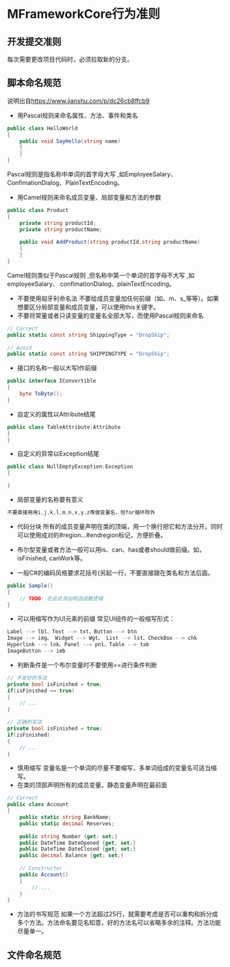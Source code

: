 # MFrameworkCore行为准则

## 开发提交准则

每次需要更改项目代码时，必须拉取新的分支。

## 脚本命名规范
说明出自<https://www.jianshu.com/p/dc26cb8ffcb9>


* 用Pascal规则来命名属性、方法、事件和类名
```cs
public class HelloWorld
{
    public void SayHello(string name)
    {
    }
}
```
Pascal规则是指名称中单词的首字母大写 ,如EmployeeSalary、 ConfimationDialog、PlainTextEncoding。

* 用Camel规则来命名成员变量、局部变量和方法的参数
```cs
public class Product
{
    private string productId;
    private string productName;
    
    public void AddProduct(string productId,string productName)
    {
    }
}

```
Camel规则类似于Pascal规则 ,但名称中第一个单词的首字母不大写 ,如employeeSalary、 confimationDialog、plainTextEncoding。

* 不要使用匈牙利命名法
不要给成员变量加任何前缀（如、m、s_等等）。如果想要区分局部变量和成员变量，可以使用this关键字。
* 不要将常量或者只读变量的变量名全部大写，而使用Pascal规则来命名
```cs
// Correct
public static const string ShippingType = "DropShip";
    
// Avoid
public static const string SHIPPINGTYPE = "DropShip";
```
* 接口的名称一般以大写I作前缀
```cs
public interface IConvertible
{
    byte ToByte();
}
```
* 自定义的属性以Attribute结尾
```cs
public class TableAttribute:Attribute
{
}
```
* 自定义的异常以Exception结尾
```cs
public class NullEmptyException:Exception
{

}
```
* 局部变量的名称要有意义
```cs
不要直接用用i,j,k,l,m,n,x,y,z等做变量名，但for循环除外
```
* 代码分块
所有的成员变量声明在类的顶端，用一个换行把它和方法分开。同时可以使用成对的#region...#endregion标记，方便折叠。

* 布尔型变量或者方法一般可以用is、can、has或者should做前缀。如，isFinished, canWork等。
* 一般C#的编码风格要求花括号{另起一行，不要直接跟在类名和方法后面。
```cs
public Sample()
{
    // TODO: 在此处添加构造函数逻辑
}
```
* 可以用缩写作为UI元素的前缀
常见UI组件的一般缩写形式：
```cs
Label --> lbl、Text --> txt、Button --> btn
Image --> img、 Widget --> Wgt、 List --> lst、CheckBox --> chk
Hyperlink --> lnk、Panel --> pnl、Table --> tab
ImageButton --> imb

```
* 判断条件是一个布尔变量时不要使用==进行条件判断
```cs
// 不友好的写法
private bool isFinished = true;
if(isFinished == true)
{
    // ...
}

// 正确的写法
private bool isFinished = true;
if(isFinished)
{
    // ...
}
```
* 慎用缩写
变量名是一个单词的尽量不要缩写，多单词组成的变量名可适当缩写。
* 在类的顶部声明所有的成员变量，静态变量声明在最前面
```cs
// Correct
public class Account
{
    public static string BankName;
    public static decimal Reserves;
    
    public string Number {get; set;}
    public DateTime DateOpened {get; set;}
    public DateTime DateClosed {get; set;}
    public decimal Balance {get; set;}
    
    // Constructor
    public Account()
    {
        // ...
    }
}
```
* 方法的书写规范
如果一个方法超过25行，就需要考虑是否可以重构和拆分成多个方法。方法命名要见名知意，好的方法名可以省略多余的注释。方法功能尽量单一。
## 文件命名规范
